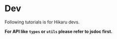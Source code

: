 Dev
====

Following tutorials is for Hikaru devs.

**For API like `types` or `utils` please refer to jsdoc first.**
